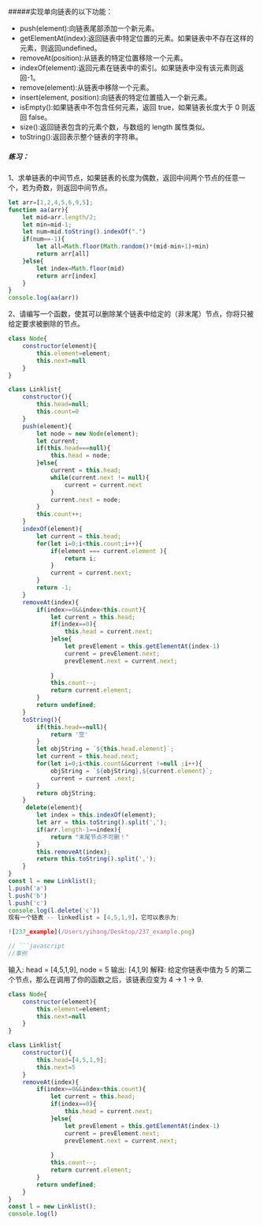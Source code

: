 #####实现单向链表的以下功能：

- push(element):向链表尾部添加⼀个新元素。
- getElementAt(index):返回链表中特定位置的元素。如果链表中不存在这样的元素，则返回undefined。
- removeAt(position):从链表的特定位置移除⼀个元素。
- indexOf(element):返回元素在链表中的索引。如果链表中没有该元素则返回-1。
- remove(element):从链表中移除⼀个元素。
- insert(element, position):向链表的特定位置插⼊⼀个新元素。
- isEmpty():如果链表中不包含任何元素，返回 true，如果链表⻓度⼤于 0 则返回 false。
- size():返回链表包含的元素个数，与数组的 length 属性类似。
- toString():返回表示整个链表的字符串。

##### 练习：

1、求单链表的中间节点，如果链表的长度为偶数，返回中间两个节点的任意一个，若为奇数，则返回中间节点。
```javascript
let arr=[1,2,4,5,6,9,5];
function aa(arr){
    let mid=arr.length/2;
    let min=mid-1;
    let num=mid.toString().indexOf(".")
    if(num==-1){
        let all=Math.floor(Math.random()*(mid-min+1)+min)
        return arr[all]
    }else{
        let index=Math.floor(mid)
        return arr[index]
    }
}
console.log(aa(arr))
```
2、请编写一个函数，使其可以删除某个链表中给定的（非末尾）节点，你将只被给定要求被删除的节点。
```javascript
class Node{
    constructor(element){
        this.element=element;
        this.next=null
    }
}

class Linklist{
    constructor(){
        this.head=null;
        this.count=0
    }
    push(element){
        let node = new Node(element);
        let current;
        if(this.head===null){
            this.head = node;
        }else{
            current = this.head;
            while(current.next != null){
                current = current.next
            }
            current.next = node;
        }
        this.count++;
    }
    indexOf(element){
        let current = this.head;
        for(let i=0;i<this.count;i++){
            if(element === current.element ){
                return i;
            }
            current = current.next;
        }
        return -1;
    }
    removeAt(index){
        if(index>=0&&index<this.count){
            let current = this.head;
            if(index==0){
                this.head = current.next;
            }else{
                let prevElement = this.getElementAt(index-1)
                current = prevElement.next;
                prevElement.next = current.next;
                
            }
            this.count--;
            return current.element;
        }
        return undefined;
    }
    toString(){
        if(this.head==null){
            return '空'
        }
        let objString = `${this.head.element}`;
        let current = this.head.next;
        for(let i=0;i<this.count&&current !=null ;i++){
            objString = `${objString},${current.element}`;
            current = current .next;
        }
        return objString;
    }
     delete(element){
        let index = this.indexOf(element);
        let arr = this.toString().split(',');
        if(arr.length-1==index){
            return "末尾节点不可删！"
        }
        this.removeAt(index);
        return this.toString().split(',');
    }
}
const l = new Linklist();
l.push('a')
l.push('b')
l.push('c')
console.log(l.delete('c'))
现有一个链表 -- linkedlist = [4,5,1,9]，它可以表示为:

![237_example](/Users/yihang/Desktop/237_example.png)

// ```javascript
//事例
```
输入: head = [4,5,1,9], node = 5
输出: [4,1,9]
解释: 给定你链表中值为 5 的第二个节点，那么在调用了你的函数之后，该链表应变为 4 -> 1 -> 9.
```javascript
class Node{
    constructor(element){
        this.element=element;
        this.next=null
    }
}

class Linklist{
    constructor(){
        this.head=[4,5,1,9];
        this.next=5
    }
    removeAt(index){
        if(index>=0&&index<this.count){
            let current = this.head;
            if(index==0){
                this.head = current.next;
            }else{
                let prevElement = this.getElementAt(index-1)
                current = prevElement.next;
                prevElement.next = current.next;
                
            }
            this.count--;
            return current.element;
        }
        return undefined;
    }
}
const l = new Linklist();
console.log(l)
